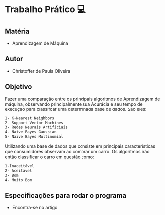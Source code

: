 # Trabalho Prático :computer:
## Matéria
- Aprendizagem de Máquina

## Autor
- Christoffer de Paula Oliveira

## Objetivo
Fazer uma comparação entre os principais algoritmos de Aprendizagem de máquina, observando principalmente sua Acurácia e seu tempo de execução para classifcar uma determinada base de dados. São eles:

```sh
1- K-Nearest Neighbors
2- Support Vector Machines 
3- Redes Neurais Artificiais
4- Naive Bayes Gaussian
5- Naive Bayes Multinomial
```

Utilizando uma base de dados que consiste em principais características que consumidores observam ao comprar um carro. Os algoritmos irão então classificar o carro em questão como:

```sh
1-Inaceitável
2- Aceitável
3- Bom
4- Muito Bom
```


## Especificações para rodar o programa
- Encontra-se no artigo
